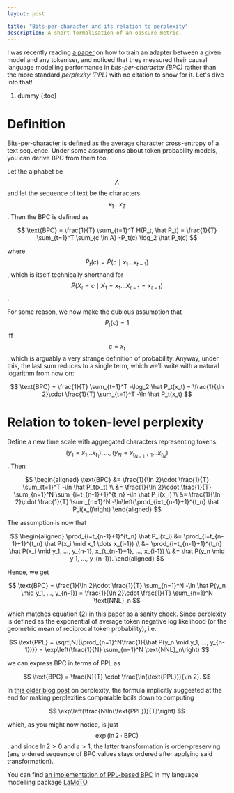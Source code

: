 ```yaml
---
layout: post

title: "Bits-per-character and its relation to perplexity"
description: A short formalisation of an obscure metric.
---
```

I was recently reading [a paper](https://arxiv.org/abs/2405.07883) on how to train an adapter between a given model and any tokeniser, and noticed that they measured their causal language modelling performance in *bits-per-character (BPC)* rather than the more standard *perplexity (PPL)* with no citation to show for it. Let's dive into that!

1. dummy
{:toc}

# Definition
Bits-per-character is [defined as](https://datascience.stackexchange.com/a/94467/141432) the average character cross-entropy of a text sequence. Under some assumptions about
token probability models, you can derive BPC from them too.

Let the alphabet be $$A$$ and let the sequence of text be the characters $$x_1 ... x_T$$. Then the BPC is defined as

$$
    \text{BPC} = \frac{1}{T} \sum_{t=1}^T H(P_t, \hat P_t) = \frac{1}{T} \sum_{t=1}^T \sum_{c \in A} -P_t(c) \log_2 \hat P_t(c)
$$

where $$\hat P_t(c) = \hat P(c \mid x_1 \dots x_{t-1})$$, which is itself technically shorthand for $$\hat P(X_t = c \mid X_1 = x_1 \dots X_{t-1} = x_{t-1})$$.

For some reason, we now make the dubious assumption that $$P_t(c) = 1$$ iff $$c = x_t$$, which is arguably a very strange definition of probability. Anyway, under this, the last sum reduces to a single term, which we'll write with a natural logarithm from now on:

$$
    \text{BPC} = \frac{1}{T} \sum_{t=1}^T -\log_2 \hat P_t(x_t) = \frac{1}{\ln 2}\cdot \frac{1}{T} \sum_{t=1}^T -\ln \hat P_t(x_t)
$$

# Relation to token-level perplexity
Define a new time scale with aggregated characters representing tokens: $$(y_1 = x_1 ... x_{t_1}), ..., (y_N = x_{t_{N-1}+1} ... x_{t_N})$$.
Then

$$
\begin{aligned}
    \text{BPC} &= \frac{1}{\ln 2}\cdot \frac{1}{T} \sum_{t=1}^T -\ln \hat P_t(x_t) \\
        &= \frac{1}{\ln 2}\cdot \frac{1}{T} \sum_{n=1}^N \sum_{i=t_{n-1}+1}^{t_n} -\ln \hat P_i(x_i) \\
        &= \frac{1}{\ln 2}\cdot \frac{1}{T} \sum_{n=1}^N -\ln\left(\prod_{i=t_{n-1}+1}^{t_n} \hat P_i(x_i)\right)
\end{aligned}
$$

The assumption is now that

$$
\begin{aligned}
    \prod_{i=t_{n-1}+1}^{t_n} \hat P_i(x_i) &= \prod_{i=t_{n-1}+1}^{t_n} \hat P(x_i \mid x_1 \dots x_{i-1}) \\
                                            &= \prod_{i=t_{n-1}+1}^{t_n} \hat P(x_i \mid y_1, ..., y_{n-1}, x_{t_{n-1}+1}, ..., x_{i-1}) \\
                                            &= \hat P(y_n \mid y_1, ..., y_{n-1}).
\end{aligned}
$$

Hence, we get

$$
    \text{BPC} = \frac{1}{\ln 2}\cdot \frac{1}{T} \sum_{n=1}^N -\ln \hat P(y_n \mid y_1, ..., y_{n-1})  = \frac{1}{\ln 2}\cdot \frac{1}{T} \sum_{n=1}^N \text{NNL}_n
$$

which matches equation (2) in [this paper](https://arxiv.org/pdf/2404.09937) as a sanity check. Since perplexity is defined as the exponential of average token negative log likelihood (or the geometric mean of reciprocal token probability), i.e.

$$
    \text{PPL} = \sqrt[N]{\prod_{n=1}^N\frac{1}{\hat P(y_n \mid y_1, ..., y_{n-1})}} = \exp\left(\frac{1}{N} \sum_{n=1}^N \text{NNL}_n\right)
$$

we can express BPC in terms of PPL as

$$
    \text{BPC} = \frac{N}{T} \cdot \frac{\ln(\text{PPL})}{\ln 2}.
$$

In [this older blog post](https://sjmielke.com/comparing-perplexities.htm) on perplexity, the formula implicitly suggested at the end for making perplexities comparable boils down to computing 

$$
    \exp\left(\frac{N\ln(\text{PPL})}{T}\right)
$$

which, as you might now notice, is just $$\exp(\ln 2\cdot\text{BPC})$$, and since $\ln 2 > 0$ and $e > 1$, the latter transformation is order-preserving (any ordered sequence of BPC values stays ordered after applying said transformation).

You can find [an implementation of PPL-based BPC](https://github.com/bauwenst/LaMoTO/blob/master/src/lamoto/measuring/bpc.py) in my language modelling package [LaMoTO](https://github.com/bauwenst/LaMoTO).
